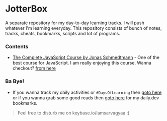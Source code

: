 # JotterBox

A separate repository for my day-to-day learning tracks. I will push whatever I'm learning everyday. This repository consists of bunch of notes, tracks, cheats, bookmarks, scripts and lot of programs.

### Contents

- [The Complete JavaScript Course by Jonas Schmedtmann](./jonas-js-course) - One of the best course for JavaScript. I am really enjoying this course. Wanna checkout? [from here](https://www.udemy.com/course/the-complete-javascript-course)

### Ba Bye!

- If you wanna track my daily activities or `#DaysOfLearning` then [goto here](./activities.md) or if you wanna grab some good reads then [goto here](./bookmarks.md) for my daily.dev bookmarks.

> Feel free to disturb me on keybase.io/iamsarvagyaa :)
